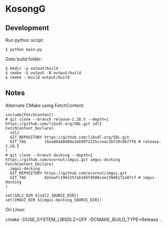 # KosongG


## Development

Run python script:

```
$ python main.py
```

Goto build folder:

```
$ mkdir -p output/build
$ cmake -S output -B output/build
$ cmake --build output/build
```
## Notes

Alternate CMake using FetchContent.

```
include(FetchContent)
# git clone --branch release-2.28.5 --depth=1 https://github.com/libsdl-org/SDL.git sdl2
FetchContent_Declare(
  sdl2
  GIT_REPOSITORY https://github.com/libsdl-org/SDL.git
  GIT_TAG        15ead9a40d09a1eb9972215cceac2bf29c9b77f6 # release-2.28.5
)
# git clone --branch docking --depth=1 https://github.com/ocornut/imgui.git imgui-docking
FetchContent_Declare(
  imgui-docking
  GIT_REPOSITORY https://github.com/ocornut/imgui.git
  GIT_TAG        82eeafc1961557ab166fd588cee139db1f2a87cf # imgui-docking
)

set(SDL2_DIR ${sdl2_SOURCE_DIR})
set(IMGUI_DIR ${imgui-docking_SOURCE_DIR})

```
On Linux:

cmake -DUSE_SYSTEM_LIBSDL2=OFF -DCMAKE_BUILD_TYPE=Release ..
